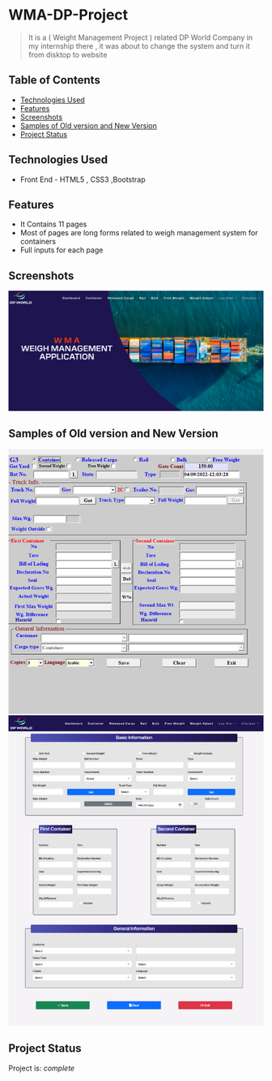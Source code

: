 
#  WMA-DP-Project
> It is a ( Weight Management Project ) related DP World Company in my internship there , it was about to change the system and turn it
  from disktop to website 

## Table of Contents

* [Technologies Used](#technologies-used)
* [Features](#features)
* [Screenshots](#screenshots)
* [Samples of Old version and New Version](#screenshots)
* [Project Status](#project-status)



## Technologies Used
- Front End - HTML5 , CSS3 ,Bootstrap

 

## Features

- It Contains 11 pages
- Most of pages are long forms related to weigh management system for containers
- Full inputs for each  page

## Screenshots
![Example screenshot](./images/Screenshot.png)

## Samples of Old version and New Version
![alt-text-1](./images/screen1.PNG "Old Version") ![alt-text-2](./images/screen2.png "New Version")

## Project Status
Project is: _complete_ 



